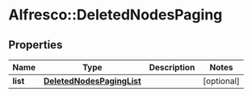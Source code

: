 # Alfresco::DeletedNodesPaging

## Properties
Name | Type | Description | Notes
------------ | ------------- | ------------- | -------------
**list** | [**DeletedNodesPagingList**](DeletedNodesPagingList.md) |  | [optional] 


